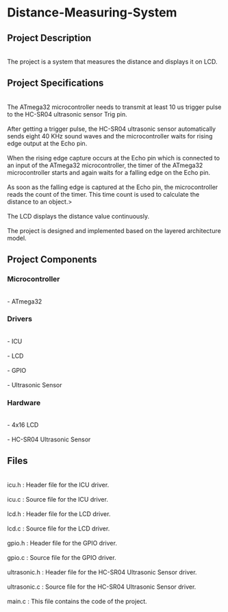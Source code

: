 <h1>Distance-Measuring-System</h1>
  <h2>Project Description</h2>
    <p>
     <br>The project is a system that measures the distance and displays it on LCD.</br>
    </p>
  <h2>Project Specifications</h2>
    <p>
     <br>The ATmega32 microcontroller needs to transmit at least 10 us trigger pulse to the HC-SR04 ultrasonic sensor Trig pin.</br>
     <br>After getting a trigger pulse, the HC-SR04 ultrasonic sensor automatically sends eight 40 KHz sound waves and the microcontroller waits for rising edge                output at the Echo pin.</br>
     <br>When the rising edge capture occurs at the Echo pin which is connected to an input of the ATmega32 microcontroller, the timer of the ATmega32 microcontroller          starts and again waits for a falling edge on the Echo pin.</br>
     <br>As soon as the falling edge is captured at the Echo pin, the microcontroller reads the count of the timer. This time count is used to calculate the distance            to an object.></br>
     <br>The LCD displays the distance value continuously.</br>
     <br>The project is designed and implemented based on the layered architecture model.</br>
    </p>
  <h2>Project Components</h2>
    <h3>Microcontroller</h3>
      <p>
       <br>- ATmega32</br>
      </p>
    <h3>Drivers</h3>
      <p>
       <br>- ICU</br>
       <br>- LCD</br>
       <br>- GPIO</br>
       <br>- Ultrasonic Sensor</br>
      </p>
    <h3>Hardware</h3>
      <p>
       <br>- 4x16 LCD</br>
       <br>- HC-SR04 Ultrasonic Sensor</br>
      </p>
  <h2>Files</h2>
    <p>
     <br>icu.h : Header file for the ICU driver.</br>
     <br>icu.c : Source file for the ICU driver.</br>
     <br>lcd.h : Header file for the LCD driver.</br>
     <br>lcd.c : Source file for the LCD driver.</br>
     <br>gpio.h : Header file for the GPIO driver.</br>
     <br>gpio.c : Source file for the GPIO driver.</br>
     <br>ultrasonic.h : Header file for the HC-SR04 Ultrasonic Sensor driver.</br>
     <br>ultrasonic.c : Source file for the HC-SR04 Ultrasonic Sensor driver.</br>
     <br>main.c : This file contains the code of the project.</br>
    </p>
